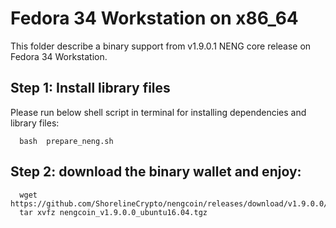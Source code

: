 # Fedora 34 Workstation on x86_64

This folder describe a binary support from v1.9.0.1 NENG core release on Fedora 34 Workstation.

## Step 1: Install library files
Please run below shell script in terminal for installing dependencies and library files:
```
  bash  prepare_neng.sh
```

## Step 2: download the binary wallet and enjoy:
```
  wget https://github.com/ShorelineCrypto/nengcoin/releases/download/v1.9.0.0/nengcoin_v1.9.0.0_ubuntu16.04.tgz
  tar xvfz nengcoin_v1.9.0.0_ubuntu16.04.tgz
```
